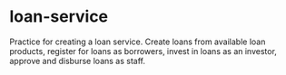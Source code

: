 # loan-service
Practice for creating a loan service. Create loans from available loan products, register for loans as borrowers, invest in loans as an investor, approve and disburse loans as staff.
